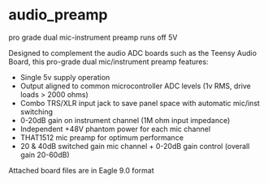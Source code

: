 # audio_preamp
pro grade dual mic-instrument preamp runs off 5V

Designed to complement the audio ADC boards such as the Teensy Audio Board, this pro-grade dual mic/instrument preamp features:
- Single 5v supply operation
- Output aligned to common microcontroller ADC levels (1v RMS, drive loads > 2000 ohms)
- Combo TRS/XLR input jack to save panel space with automatic mic/inst switching 
- 0-20dB gain on instrument channel (1M ohm input impedance)
- Independent +48V phantom power for each mic channel
- THAT1512 mic preamp for optimum performance
- 20 & 40dB switched gain mic channel + 0-20dB gain control (overall gain 20-60dB)

Attached board files are in Eagle 9.0 format
